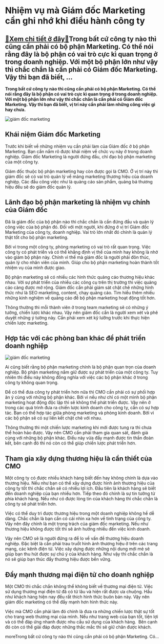Nhiệm vụ mà Giám đốc Marketing cần ghi nhớ khi điều hành công ty
================================================================

[:gift:Xem chi tiết ở đây:gift:](https://hddtvn.com/nhiem-vu-ma-giam-doc-marketing-can-ghi-nho-khi-dieu-hanh-cong-ty/)Trong bất cứ công ty nào thì cũng cần phải có bộ phận Marketing. Có thể nói rằng đây là bộ phận có vai trò cực kì quan trọng ở trong doanh nghiệp. Với một bộ phận lớn như vậy thì chắc chắn là cần phải có Giám đốc Marketing. Vậy thì bạn đã biết, …
------------------------------------------------------------------------------------------------------------------------------------------------------------------------------------------------------------------------------------------------------

**Trong bất cứ công ty nào thì cũng cần phải có bộ phận Marketing. Có thể nói rằng đây là bộ phận có vai trò cực kì quan trọng ở trong doanh nghiệp. Với một bộ phận lớn như vậy thì chắc chắn là cần phải có Giám đốc Marketing. Vậy thì bạn đã biết, vị trí này cần phải làm những công việc gì hay chưa.**


![giám đốc marketing](https://hddtvn.com/wp-content/uploads/2021/01/1550044659420-cmo-giam-doc-marketing.jpg)


Khái niệm Giám đốc Marketing
----------------------------


Trước khi biết về những nhiệm vụ cần phải làm của Giám đốc ở bộ phận Marketing. Bạn cần nắm rõ được khái niệm về chức vụ này ở trong doanh nghiệp. Giám đốc Marketing là người đứng đầu, chỉ đạo bộ phận marketing của một công ty.


Giám đốc thuộc bộ phận marketing hay còn được gọi là CMO. Ở vị trí này thì giám đốc sẽ có vai trò quản lý về mảng marketing thương hiệu của doanh nghiệp. Các đầu công việc như là quảng cáo sản phẩm, quảng bá thương hiệu đều sẽ do giám đốc quản lý.


Lãnh đạo bộ phận marketing là nhiệm vụ chính của Giám đốc
---------------------------------------------------------


Đã là giám đốc của bộ phận nào thì chắc chắn là cần đứng đầu và quản lý công việc của bộ phận đó. Đối với một người, khi đứng ở vị trí Giám đốc Marketing của công ty, doanh nghiệp. Vai trò lớn nhất đó chính là quản lý thật tốt cho bộ phận marketing.


Bởi vì trong một công ty, phòng marketing có vai trò rất quan trọng. Việc công ty có phát triển và có thể khẳng định vị thế của mình hay không là nhờ vào giám bộ phận này. Chính vì thế mà giám đốc là người phải đôn thúc, quản lý cho nhân viên của mình. Giúp cho bộ phận marketing hoàn thành tốt nhiệm vụ của mình được giao.


Bộ phận marketing sẽ có nhiều các hình thức quảng cáo thương hiệu khác nhau. Với sự phát triển của nhiều các công cụ trên thị trường thì việc quảng cáo càng được mở rộng. Giám đốc cần phải giám sát chặt chẽ những hình thức như là SEO marketing, content, chạy quảng cáo. Tìm hiểu thêm nhiều những kinh nghiệm về quảng cáo để bộ phận marketing hoạt động tốt hơn.


Thông thường thì mỗi thành viên ở trong team marketing sẽ có những ý tưởng, chiến lược khác nhau. Vậy nên giám đốc cần là người xem xét và phê duyệt những ý tường này. Cần phải xem xét kỹ lưỡng trước khi thực hiện chiến lược marketing.


Hợp tác với các phòng ban khác để phát triển doanh nghiệp
---------------------------------------------------------


![giám đốc marketing](https://hddtvn.com/wp-content/uploads/2021/01/tin-tuc-scaled.jpg)


Ai cũng biết rằng bộ phận marketing chính là bộ phận quan trọn của doanh nghiệp. Bộ phận marketing nắm giữ được sự phát triển của một công ty. Tuy nhiên thì điều này không đồng nghĩa với việc các bộ phận khác ở trong công ty không quan trọng.


Để có thể đưa công ty phát triển hơn nữa thì CMO cần phải có sự phối hợp ăn ý cùng với những bộ phận khác. Bởi vì nếu như chỉ có một mình bộ phận marketing hoạt động độc lập thì sẽ không thể phát triển được. Vậy nên ở trong các quá trình đưa ra chiến lược kinh doanh cho công ty, cần có sự hợp tác. Bạn có thể hợp tác giữa phòng marketing và phòng kinh doanh. Bởi vì các bộ phận sẽ có sự liên kết chặt chẽ với nhau.


Thông thường thì một chiến lược marketing khi mới được tung ra thì chưa thể hoàn hảo được. Vậy nên CMO cần phải tham gia quan sát, đánh giá cùng với những bộ phận khác. Điều này vừa đẩy mạnh được tin thần đoàn kết, bên cạnh đó thì nó còn có thể giúp chiến lược phát triển hơn.


Tham gia xây dựng thương hiệu là cần thiết của CMO
--------------------------------------------------


Một công ty có được nhiều khách hàng biết đến hay không chính là dựa vào thương hiệu. Nếu như bạn có thể xây dựng được hình ảnh thương hiệu của công ty tốt thì chắc chắn sẽ có nhiều lợi ích. Đầu tiên là khách hàng sẽ biết đến doanh nghiệp của bạn nhiều hơn. Tiếp theo đó chính là sự tin tưởng từ phía khách hàng. Nếu như có được lòng tin của khách hàng thì chắc chắn là công ty sẽ phát triển hơn.


Việc có thể duy trì được thương hiệu trong một doanh nghiệp không hề dễ dàng. Chắc chắn là bạn cần có cái nhìn xa hơn về tình trạng của công ty. Vậy nên đây chính là một trọng trách của giám đốc marketing. Nếu như thương hiệu không được tốt thì sẽ ảnh hưởng nhiều đến việc kinh doanh.


Vậy nên CMO sẽ là người đứng ra để lo về vấn đề thương hiệu doanh nghiệp. Đặc biệt là cần phải trau truốt hình ảnh thương hiệu ở trên các trang mạng, các kênh điện tử. Việc xây dựng được những nội dung mới mẻ sẽ giúp bạn thu hút được sự chú ý của khách hàng. Như vậy thì chắc chắn là nó sẽ giúp bạn thúc đẩy thương hiệu được bền vững.


Đẩy mạnh thương mại điện tử cho doanh nghiệp
--------------------------------------------


Một CMO thì chắc chắn không thể không biết về thương mại điện tử. Việc sử dụng thương mại điện tử đã có từ lâu và hiện rất được ưa chuộng. Hầu như khách hàng hiện nay đều rất thích hình thức buôn bán này. Vậy nên giám đốc marketing có thể đẩy mạnh hơn hình thức này.


Việc mà CMO cần phải làm đó chính là đưa ra những chiến lược thật sự tốt cho trang web thương mại của mình. Nếu như trang web của bạn tốt, tiện lợi và có thể đáp ứng nhanh được nhu cầu sử dụng của khách hàng.  Bên cạnh đó còn có thể giải đáp được những thắc mắc thì sẽ giữ chân được khách.



moreTrong bất cứ công ty nào thì cũng cần phải có bộ phận Marketing. Có…

